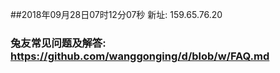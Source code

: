 ##2018年09月28日07时12分07秒 新址: 159.65.76.20
### 兔友常见问题及解答: https://github.com/wanggonging/d/blob/w/FAQ.md
